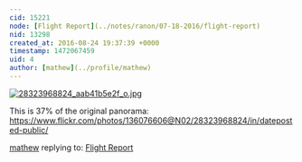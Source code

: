 ```yaml
---
cid: 15221
node: [Flight Report](../notes/ranon/07-18-2016/flight-report)
nid: 13298
created_at: 2016-08-24 19:37:39 +0000
timestamp: 1472067459
uid: 4
author: [mathew](../profile/mathew)
---
```


[![28323968824_aab41b5e2f_o.jpg](//i.publiclab.org/system/images/photos/000/017/760/large/28323968824_aab41b5e2f_o.jpg)](//i.publiclab.org/system/images/photos/000/017/760/original/28323968824_aab41b5e2f_o.jpg)



This is 37% of the original panorama:
https://www.flickr.com/photos/136076606@N02/28323968824/in/dateposted-public/

[mathew](../profile/mathew) replying to: [Flight Report](../notes/ranon/07-18-2016/flight-report)

